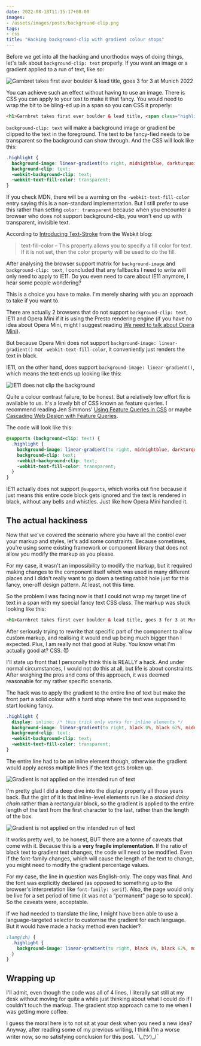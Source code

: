 ```yaml
---
date: 2022-08-18T11:15:17+08:00
images:
- /assets/images/posts/background-clip.png
tags:
- css
title: "Hacking background-clip with gradient colour stops"
---
```

Before we get into all the hacking and unorthodox ways of doing things, let's talk about `background-clip: text` properly. If you want an image or a gradient applied to a run of text, like so:

<img src="/assets/images/posts/background-clip/garnbret.png" srcset="/assets/images/posts/background-clip/garnbret@2x.png 2x" alt="Garnbret takes first ever boulder & lead title, goes 3 for 3 at Munich 2022" />

You can achieve such an effect without having to use an image. There is CSS you can apply to your text to make it that fancy. You would need to wrap the bit to be bling-ed up in a span so you can CSS it properly:

```html
<h1>Garnbret takes first ever boulder & lead title, <span class="highlight">goes 3 for 3 at Munich 2022</span></h1>
```

`background-clip: text` will make a background image or gradient be clipped to the text in the foreground. The text to be fancy-fied needs to be transparent so the background can show through. And the CSS will look like this:

```css
.highlight {
  background-image: linear-gradient(to right, midnightblue, darkturquoise);
  background-clip: text;
  -webkit-background-clip: text;
  -webkit-text-fill-color: transparent;
}
```

If you check MDN, there will be a warning on the `-webkit-text-fill-color` entry saying this is a non-standard implementation. But I still prefer to use this rather than setting `color: transparent` because when you encounter a browser who does not support background-clip, you won't end up with transparent, invisible text.

According to [Introducing Text-Stroke](https://webkit.org/blog/85/introducing-text-stroke/) from the Webkit blog:

> text-fill-color – This property allows you to specify a fill color for text. If it is not set, then the color property will be used to do the fill.

After analysing the browser support matrix for `background-image` and `background-clip: text`, I concluded that any fallbacks I need to write will only need to apply to IE11. Do you even need to care about IE11 anymore, I hear some people wondering?

This is a choice you have to make. I'm merely sharing with you an approach to take if you want to.

There are actually 2 browsers that do not support `background-clip: text`, IE11 and Opera Mini if it is using the Presto rendering engine (if you have no idea about Opera Mini, might I suggest reading [We need to talk about Opera Mini](/blog/we-need-to-talk-about-opera-mini/)).

But because Opera Mini does not support `background-image: linear-gradient()` nor `-webkit-text-fill-color`, it conveniently just renders the text in black.

IE11, on the other hand, does support `background-image: linear-gradient()`, which means the text ends up looking like this:

<img src="/assets/images/posts/background-clip/ie11.jpg" alt="IE11 does not clip the background" />

Quite a colour contrast failure, to be honest. But a relatively low effort fix is available to us. It's a lovely bit of CSS known as feature queries. I recommend reading Jen Simmons' [Using Feature Queries in CSS](https://hacks.mozilla.org/2016/08/using-feature-queries-in-css/) or maybe [Cascading Web Design with Feature Queries](https://24ways.org/2017/cascading-web-design/).

The code will look like this:

```css
@supports (background-clip: text) {
  .highlight {
    background-image: linear-gradient(to right, midnightblue, darkturquoise);
    background-clip: text;
    -webkit-background-clip: text;
    -webkit-text-fill-color: transparent;
  }
}
```

IE11 actually does not support `@supports`, which works out fine because it just means this entire code block gets ignored and the text is rendered in black, without any bells and whistles. Just like how Opera Mini handled it.

## The actual hackiness

Now that we've covered the scenario where you have all the control over your markup and styles, let's add some constraints. Because sometimes, you're using some existing framework or component library that does not allow you modify the markup as you please.

For my case, it wasn't an impossibility to modify the markup, but it required making changes to the component itself which was used in many different places and I didn't really want to go down a testing rabbit hole just for this fancy, one-off design pattern. At least, not this time.

So the problem I was facing now is that I could not wrap my target line of text in a span with my special fancy text CSS class. The markup was stuck looking like this:

```html
<h1>Garnbret takes first ever boulder & lead title, goes 3 for 3 at Munich 2022</h1>
```

After seriously trying to rewrite that specific part of the component to allow custom markup, and realising it would end up being much bigger than I expected. Plus, I am really not that good at Ruby. You know what I'm actually good at? CSS. <span class="emoji" role="img" tabindex="0" aria-label="smiling face with horns">&#x1F608;</span>

I'll state up front that I personally think this is REALLY a hack. And under normal circumstances, I would not do this at all, but life is about constraints. After weighing the pros and cons of this approach, it was deemed reasonable for my rather specific scenario.

The hack was to apply the gradient to the entire line of text but make the front part a solid colour with a hard stop where the text was supposed to start looking fancy.

```css
.highlight {
  display: inline; /* this trick only works for inline elements */
  background-image: linear-gradient(to right, black 0%, black 62%, midnightblue 62%, darkturquoise);
  background-clip: text;
  -webkit-background-clip: text;
  -webkit-text-fill-color: transparent;
}
```

The entire line had to be an inline element though, otherwise the gradient would apply across multiple lines if the text gets broken up.

<img src="/assets/images/posts/background-clip/block.png" srcset="/assets/images/posts/background-clip/block@2x.png 2x" alt="Gradient is not applied on the intended run of text" />

I'm pretty glad I did a deep dive into the display property all those years back. But the gist of it is that inline-level elements run like a *stacked daisy chain* rather than a rectangular block, so the gradient is applied to the entire length of the text from the first character to the last, rather than the length of the box.

<img src="/assets/images/posts/background-clip/inline.png" srcset="/assets/images/posts/background-clip/inline@2x.png 2x" alt="Gradient is not applied on the intended run of text" />

It works pretty well, to be honest, BUT there are a tonne of caveats that come with it. Because this is a **very fragile implementation**. If the ratio of black text to gradient text changes, the code will need to be modified. Even if the font-family changes, which will cause the length of the text to change, you might need to modify the gradient percentage values.

For my case, the line in question was English-only. The copy was final. And the font was explicitly declared (as opposed to something up to the browser's interpretation like `font-family: serif`). Also, the page would only be live for a set period of time (it was not a “permanent” page so to speak). So the caveats were, acceptable.

If we had needed to translate the line, I might have been able to use a language-targeted selector to customise the gradient for each language. But it would have made a hacky method even hackier?

```css
:lang(zh) {
  .highlight {
    background-image: linear-gradient(to right, black 0%, black 62%, midnightblue 62%, darkturquoise);
  }
}
```

## Wrapping up

I'll admit, even though the code was all of 4 lines, I literally sat still at my desk without moving for quite a while just thinking about what I could do if I couldn't touch the markup. The gradient stop approach came to me when I was getting more coffee.

I guess the moral here is to not sit at your desk when you need a new idea? Anyway, after reading some of my previous writing, I think I'm a worse writer now, so no satisfying conclusion for this post. <span class="kaomoji">¯\\\_(ツ)_/¯</span>
